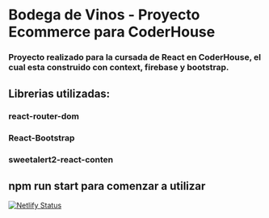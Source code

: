 # Bodega de Vinos - Proyecto Ecommerce para CoderHouse

### Proyecto realizado para la cursada de React en CoderHouse, el cual esta construido con context, firebase y bootstrap.

## Librerias utilizadas:

### react-router-dom

### React-Bootstrap

### sweetalert2-react-conten

## npm run start para comenzar a utilizar

[![Netlify Status](https://api.netlify.com/api/v1/badges/7ac4a3a8-d791-4e98-af9d-d99b6efbc11a/deploy-status)](https://app.netlify.com/sites/soulwine/deploys)
